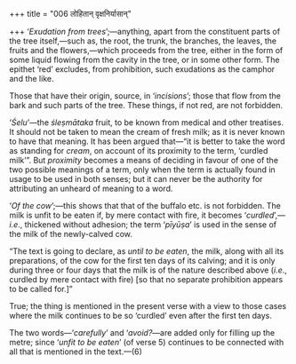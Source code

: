 +++
title = "006 लोहितान् वृक्षनिर्यासान्"

+++
‘*Exudation from trees*’;—anything, apart from the constituent parts of
the tree itself,—such as, the root, the trunk, the branches, the leaves,
the fruits and the flowers,—which proceeds from the tree, either in the
form of some liquid flowing from the cavity in the tree, or in some
other form. The epithet ‘red’ excludes, from prohibition, such
exudations as the camphor and the like.

Those that have their origin, source, in ‘*incisions*’; those that flow
from the bark and such parts of the tree. These things, if not red, are
not forbidden.

‘*Śelu*’—the *śleṣmātaka* fruit, to be known from medical and other
treatises. It should not be taken to mean the cream of fresh milk; as it
is never known to have that meaning. It has been argued that—“it is
better to take the word as standing for *cream*, on account of its
proximity to the term, ‘curdled milk’”. But *proximity* becomes a means
of deciding in favour of one of the two possible meanings of a term,
only when the term is actually found in usage to be used in both senses;
but it can never be the authority for attributing an unheard of meaning
to a word.

‘*Of the cow*’;—this shows that that of the buffalo etc. is not
forbidden. The milk is unfit to be eaten if, by mere contact with fire,
it becomes ‘*curdled*’,—*i.e*., thickened without adhesion; the term
‘*pīyūṣa*’ is used in the sense of the milk of the newly-calved cow.

“The text is going to declare, as *until to be eaten*, the milk, along
with all its preparations, of the cow for the first ten days of its
calving; and it is only during three or four days that the milk is of
the nature described above (*i.e*., curdled by mere contact with fire)
\[so that no separate prohibition appears to be called for.\]”

True; the thing is mentioned in the present verse with a view to those
cases where the milk continues to be so ‘curdled’ even after the first
ten days.

The two words—‘*carefully*’ and ‘*avoid?*—are added only for filling up
the metre; since ‘*unfit to be eaten*’ (of verse 5) continues to be
connected with all that is mentioned in the text.—(6)



